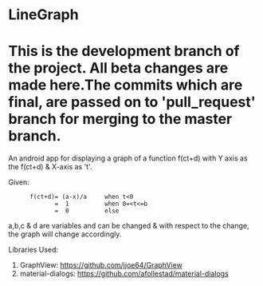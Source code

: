 # LineGraph
# This is the development branch of the project. All beta changes are made here.The commits which are final, are passed on to 'pull_request' branch for merging to the master branch.
   An android app for displaying a graph of a function f(ct+d) with Y axis as the f(ct+d) & X-axis as 't'.
    
   
   Given:
   
          f(ct+d)= (a-x)/a     when t<0
                 =  1          when 0=<t<=b
                 =  0          else
                 
                 
a,b,c & d are variables and can be changed & with respect to the change, the graph will change accordingly.
   
   
   
   
  
  
  Libraries Used:
 
   1) GraphView: https://github.com/jjoe64/GraphView
   2) material-dialogs: https://github.com/afollestad/material-dialogs
